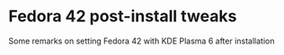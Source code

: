 # Fedora 42 post-install tweaks


Some remarks on setting Fedora 42 with KDE Plasma 6 after installation
